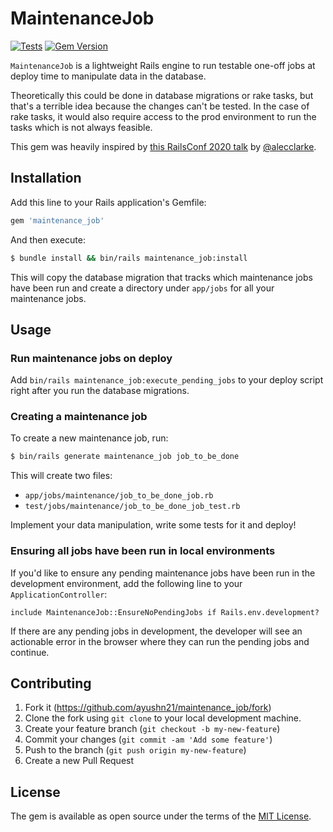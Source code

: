 # MaintenanceJob

[![Tests](https://github.com/ayushn21/maintenance_job/actions/workflows/tests.yml/badge.svg?branch=main)](https://github.com/ayushn21/maintenance_job/actions/workflows/tests.yml)
[![Gem Version](https://badge.fury.io/rb/maintenance_job.svg)](https://badge.fury.io/rb/maintenance_job)

`MaintenanceJob` is a lightweight Rails engine to run testable one-off jobs at deploy time to manipulate data in the database.

Theoretically this could be done in database migrations or rake tasks, but that's a terrible idea because the changes can't be tested. In the case of rake tasks, it would also require access to the prod environment to run the tasks which is not always feasible.

This gem was heavily inspired by [this RailsConf 2020 talk](https://railsconf.org/2020/2020/video/alec-clarke-measure-twice-cut-once) by [@alecclarke](https://github.com/alecclarke).

## Installation
Add this line to your Rails application's Gemfile:

```ruby
gem 'maintenance_job'
```

And then execute:

```bash
$ bundle install && bin/rails maintenance_job:install
```

This will copy the database migration that tracks which maintenance jobs have been run and create a directory under `app/jobs` for all your maintenance jobs.

## Usage

### Run maintenance jobs on deploy

Add `bin/rails maintenance_job:execute_pending_jobs` to your deploy script right after you run the database migrations.

### Creating a maintenance job

To create a new maintenance job, run:

```bash
$ bin/rails generate maintenance_job job_to_be_done
```

This will create two files:

- `app/jobs/maintenance/job_to_be_done_job.rb`
- `test/jobs/maintenance/job_to_be_done_job_test.rb`

Implement your data manipulation, write some tests for it and deploy!

### Ensuring all jobs have been run in local environments

If you'd like to ensure any pending maintenance jobs have been run in the development environment, add the following line to your `ApplicationController`:

`include MaintenanceJob::EnsureNoPendingJobs if Rails.env.development?`

If there are any pending jobs in development, the developer will see an actionable error in the browser where they can run the pending jobs and continue.

## Contributing

1. Fork it (https://github.com/ayushn21/maintenance_job/fork)
2. Clone the fork using `git clone` to your local development machine.
3. Create your feature branch (`git checkout -b my-new-feature`)
4. Commit your changes (`git commit -am 'Add some feature'`)
5. Push to the branch (`git push origin my-new-feature`)
6. Create a new Pull Request

## License

The gem is available as open source under the terms of the [MIT License](https://opensource.org/licenses/MIT).
